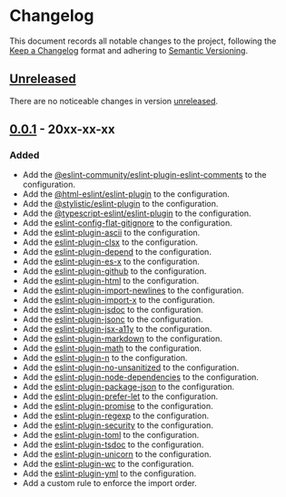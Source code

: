 # Changelog

This document records all notable changes to the project, following the [Keep a Changelog] format and adhering to [Semantic Versioning].

## [Unreleased]

There are no noticeable changes in version [unreleased].

## [0.0.1] - 20xx-xx-xx

### Added

- Add the [@eslint-community/eslint-plugin-eslint-comments] to the configuration.
- Add the [@html-eslint/eslint-plugin] to the configuration.
- Add the [@stylistic/eslint-plugin] to the configuration.
- Add the [@typescript-eslint/eslint-plugin] to the configuration.
- Add the [eslint-config-flat-gitignore] to the configuration.
- Add the [eslint-plugin-ascii] to the configuration.
- Add the [eslint-plugin-clsx] to the configuration.
- Add the [eslint-plugin-depend] to the configuration.
- Add the [eslint-plugin-es-x] to the configuration.
- Add the [eslint-plugin-github] to the configuration.
- Add the [eslint-plugin-html] to the configuration.
- Add the [eslint-plugin-import-newlines] to the configuration.
- Add the [eslint-plugin-import-x] to the configuration.
- Add the [eslint-plugin-jsdoc] to the configuration.
- Add the [eslint-plugin-jsonc] to the configuration.
- Add the [eslint-plugin-jsx-a11y] to the configuration.
- Add the [eslint-plugin-markdown] to the configuration.
- Add the [eslint-plugin-math] to the configuration.
- Add the [eslint-plugin-n] to the configuration.
- Add the [eslint-plugin-no-unsanitized] to the configuration.
- Add the [eslint-plugin-node-dependencies] to the configuration.
- Add the [eslint-plugin-package-json] to the configuration.
- Add the [eslint-plugin-prefer-let] to the configuration.
- Add the [eslint-plugin-promise] to the configuration.
- Add the [eslint-plugin-regexp] to the configuration.
- Add the [eslint-plugin-security] to the configuration.
- Add the [eslint-plugin-toml] to the configuration.
- Add the [eslint-plugin-tsdoc] to the configuration.
- Add the [eslint-plugin-unicorn] to the configuration.
- Add the [eslint-plugin-wc] to the configuration.
- Add the [eslint-plugin-yml] to the configuration.
- Add a custom rule to enforce the import order.

<!-- Footnotes -->

[Keep a Changelog]: https://keepachangelog.com/en/1.1.0/
[Semantic Versioning]: https://semver.org/spec/v2.0.0.html

[Unreleased]: https://github.com/vanyauhalin/eslint-config/compare/v0.0.1...HEAD/
[0.0.1]: https://github.com/vanyauhalin/eslint-config/releases/tag/v0.0.1/

[@eslint-community/eslint-plugin-eslint-comments]: https://www.npmjs.com/package/@eslint-community/eslint-plugin-eslint-comments/
[@html-eslint/eslint-plugin]: https://www.npmjs.com/package/@html-eslint/eslint-plugin/
[@stylistic/eslint-plugin]: https://www.npmjs.com/package/@stylistic/eslint-plugin/
[@typescript-eslint/eslint-plugin]: https://www.npmjs.com/package/@typescript-eslint/eslint-plugin/
[eslint-config-flat-gitignore]: https://www.npmjs.com/package/eslint-config-flat-gitignore/
[eslint-plugin-ascii]: https://www.npmjs.com/package/eslint-plugin-ascii/
[eslint-plugin-clsx]: https://www.npmjs.com/package/eslint-plugin-clsx/
[eslint-plugin-depend]: https://www.npmjs.com/package/eslint-plugin-depend/
[eslint-plugin-es-x]: https://www.npmjs.com/package/eslint-plugin-es-x/
[eslint-plugin-github]: https://www.npmjs.com/package/eslint-plugin-github/
[eslint-plugin-html]: https://www.npmjs.com/package/eslint-plugin-html/
[eslint-plugin-import-newlines]: https://www.npmjs.com/package/eslint-plugin-import-newlines/
[eslint-plugin-import-x]: https://www.npmjs.com/package/eslint-plugin-import-x/
[eslint-plugin-jsdoc]: https://www.npmjs.com/package/eslint-plugin-jsdoc/
[eslint-plugin-jsonc]: https://www.npmjs.com/package/eslint-plugin-jsonc/
[eslint-plugin-jsx-a11y]: https://www.npmjs.com/package/eslint-plugin-jsx-a11y/
[eslint-plugin-markdown]: https://www.npmjs.com/package/eslint-plugin-markdown/
[eslint-plugin-math]: https://www.npmjs.com/package/eslint-plugin-math/
[eslint-plugin-n]: https://www.npmjs.com/package/eslint-plugin-n/
[eslint-plugin-no-unsanitized]: https://www.npmjs.com/package/eslint-plugin-no-unsanitized/
[eslint-plugin-node-dependencies]: https://www.npmjs.com/package/eslint-plugin-node-dependencies/
[eslint-plugin-package-json]: https://www.npmjs.com/package/eslint-plugin-package-json/
[eslint-plugin-prefer-let]: https://www.npmjs.com/package/eslint-plugin-prefer-let/
[eslint-plugin-promise]: https://www.npmjs.com/package/eslint-plugin-promise/
[eslint-plugin-regexp]: https://www.npmjs.com/package/eslint-plugin-regexp/
[eslint-plugin-security]: https://www.npmjs.com/package/eslint-plugin-security/
[eslint-plugin-toml]: https://www.npmjs.com/package/eslint-plugin-toml/
[eslint-plugin-tsdoc]: https://www.npmjs.com/package/eslint-plugin-tsdoc/
[eslint-plugin-unicorn]: https://www.npmjs.com/package/eslint-plugin-unicorn/
[eslint-plugin-wc]: https://www.npmjs.com/package/eslint-plugin-wc/
[eslint-plugin-yml]: https://www.npmjs.com/package/eslint-plugin-yml/
